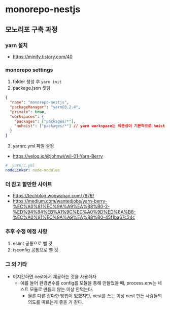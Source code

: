 # monorepo-nestjs

## 모노리포 구축 과정

### yarn 설치

- https://minify.tistory.com/40

### monorepo settings

1. folder 생성 후 `yarn init`
2. package.json 셋팅

```json
{
  "name": "monorepo-nestjs",
  "packageManager": "yarn@3.2.4",
  "private": true,
  "workspaces": {
    "packages": ["packages/*"],
    "nohoist": ["packages/*"] // yarn workspace는 의존성이 기본적으로 hoist 됨
  }
}
```

3. yarnrc.yml 파일 설정

- https://velog.io/@johnwi/wil-01-Yarn-Berry

```yaml
# .yarnrc.yml
nodeLinker: node-modules
```

### 더 참고 할만한 사이트

- https://techblog.woowahan.com/7976/
- https://medium.com/wantedjobs/yarn-berry-%EC%A0%81%EC%9A%A9%EA%B8%B0-2-%ED%94%84%EB%A1%9C%EC%A0%9D%ED%8A%B8-%EC%A0%81%EC%9A%A9%EA%B8%B0-45f1ba67c24c

### 추후 수정 예정 사항

1. eslint 공통으로 뺄 것
2. tsconfig 공통으로 뺄 것

### 그 외 기타

- 어지간하면 nest에서 제공하는 것을 사용하자
  - 예를 들어 환경변수를 config를 모듈을 통해 만들었을 때, process.env는 네스트 모듈로 만들지 않는 이상 안먹는다.
    - 물론 다른 잡다한 방법이 있겠지만, nest를 쓰는 이상 nest 만든 사람들의 의도를 따르는게 좋을 거 같다.
